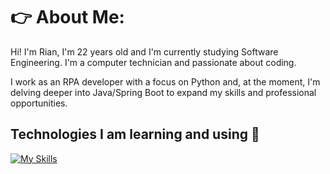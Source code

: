 # 👉 About Me:
Hi! I'm Rian, I'm 22 years old and I'm currently studying Software Engineering. I'm a computer technician and passionate about coding.

I work as an RPA developer with a focus on Python and, at the moment, I'm delving deeper into Java/Spring Boot to expand my skills and professional opportunities.
 
  ## Technologies I am learning and using 🤖

  [![My Skills](https://skillicons.dev/icons?i=python,django,java,spring,docker)](https://skillicons.dev)
  
